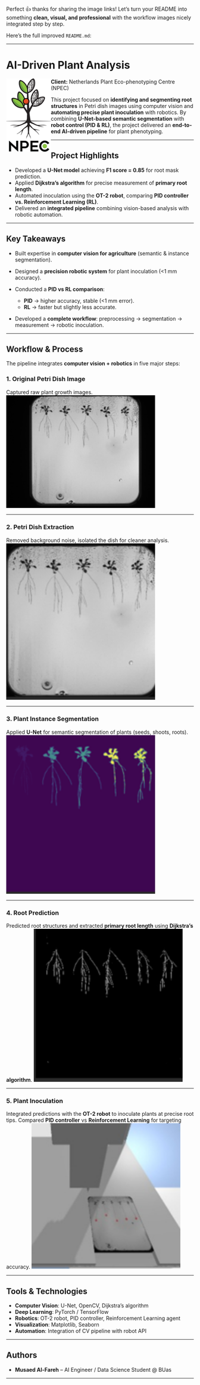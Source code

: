 Perfect 👍 thanks for sharing the image links! Let’s turn your README into something **clean, visual, and professional** with the workflow images nicely integrated step by step.

Here’s the full improved `README.md`:

---

# AI-Driven Plant Analysis

<img align="left" src="./npec_logo.png" alt="NPEC Logo" width="120"/>  

**Client:** Netherlands Plant Eco-phenotyping Centre (NPEC)

This project focused on **identifying and segmenting root structures** in Petri dish images using computer vision and **automating precise plant inoculation** with robotics.
By combining **U-Net-based semantic segmentation** with **robot control (PID & RL)**, the project delivered an **end-to-end AI-driven pipeline** for plant phenotyping.

---

## Project Highlights

* Developed a **U-Net model** achieving **F1 score = 0.85** for root mask prediction.
* Applied **Dijkstra’s algorithm** for precise measurement of **primary root length**.
* Automated inoculation using the **OT-2 robot**, comparing **PID controller vs. Reinforcement Learning (RL)**.
* Delivered an **integrated pipeline** combining vision-based analysis with robotic automation.

---

## Key Takeaways

* Built expertise in **computer vision for agriculture** (semantic & instance segmentation).
* Designed a **precision robotic system** for plant inoculation (<1 mm accuracy).
* Conducted a **PID vs RL comparison**:

  * **PID** → higher accuracy, stable (<1 mm error).
  * **RL** → faster but slightly less accurate.
* Developed a **complete workflow**: preprocessing → segmentation → measurement → robotic inoculation.

---

## Workflow & Process

The pipeline integrates **computer vision + robotics** in five major steps:

### 1. Original Petri Dish Image

Captured raw plant growth images. <img src="https://github.com/MusaedMusaedSadeqMusaedAl-Fareh225739/AI-DataScience-Portfolio/blob/main/projects/AI-Driven-Plant-Analysis/Screenshot%202025-09-25%20235948.png" width="400"/>

---

### 2. Petri Dish Extraction

Removed background noise, isolated the dish for cleaner analysis. <img src="https://github.com/MusaedMusaedSadeqMusaedAl-Fareh225739/AI-DataScience-Portfolio/blob/main/projects/AI-Driven-Plant-Analysis/Screenshot%202025-09-25%20235736.png" width="400"/>

---

### 3. Plant Instance Segmentation

Applied **U-Net** for semantic segmentation of plants (seeds, shoots, roots). <img src="https://github.com/MusaedMusaedSadeqMusaedAl-Fareh225739/AI-DataScience-Portfolio/blob/main/projects/AI-Driven-Plant-Analysis/Screenshot%202025-09-25%20235743.png" width="400"/>

---

### 4. Root Prediction

Predicted root structures and extracted **primary root length** using **Dijkstra’s algorithm**. <img src="https://github.com/MusaedMusaedSadeqMusaedAl-Fareh225739/AI-DataScience-Portfolio/blob/main/projects/AI-Driven-Plant-Analysis/Screenshot%202025-09-25%20235751.png" width="400"/>

---

### 5. Plant Inoculation

Integrated predictions with the **OT-2 robot** to inoculate plants at precise root tips.
Compared **PID controller** vs **Reinforcement Learning** for targeting accuracy. <img src="https://github.com/MusaedMusaedSadeqMusaedAl-Fareh225739/AI-DataScience-Portfolio/blob/main/projects/AI-Driven-Plant-Analysis/Screenshot%202025-09-25%20235802.png" width="400"/>

---

## Tools & Technologies

* **Computer Vision**: U-Net, OpenCV, Dijkstra’s algorithm
* **Deep Learning**: PyTorch / TensorFlow
* **Robotics**: OT-2 robot, PID controller, Reinforcement Learning agent
* **Visualization**: Matplotlib, Seaborn
* **Automation**: Integration of CV pipeline with robot API

---

## Authors

* **Musaed Al-Fareh** – AI Engineer / Data Science Student @ BUas

---

